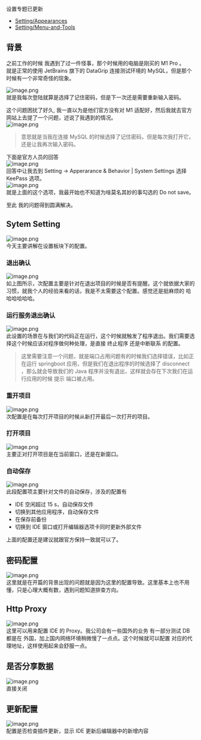 设置专题已更新

- [Setting/Appearances](https://mp.weixin.qq.com/s/roxbrc_eHS_ab4QM09yAKg)
- [Setting/Menu-and-Tools](https://mp.weixin.qq.com/s/czH3F5ywEurBk8IIxrNqvg)

## 背景

之前工作的时候 我遇到了过一件怪事，那个时候用的电脑是刚买的 M1 Pro 。<br />就是正常的使用 JetBrains 旗下的 DataGrip 连接测试环境的 MySQL，但是那个时候有一个非常奇怪的现象。

![image.png](images/cant-remember-passpord-datagrid/695d9277c9d1dba6687a3f6cfe80a29a.png)<br />就是我每次登陆就算是选择了记住密码，但是下一次还是需要重新输入密码。

这个问题困扰了好久, 我一直以为是他们官方没有对 M1 适配好，然后我就去官方网站上去提了一个问题，述说了我遇到的情况。<br />
![image.png](images/cant-remember-passpord-datagrid/2c38d7e75c650a906f9120d216c1f81b.png)

> 意思就是当我在连接 MySQL 的时候选择了记住密码，但是每次我打开它，还是让我再次输入密码。

下面是官方人员的回答<br />![image.png](images/cant-remember-passpord-datagrid/c776489866990e5770c1ead5fbfa5cdc.png)<br />回答中让我去到 Setting -> Apperarance & Behavior | System Settings 选择 KeePass 选项。<br />![image.png](images/cant-remember-passpord-datagrid/109ae3761431ee73ed1e3ba60b58a657.png)<br />就是上面的这个选项，我最开始也不知道为啥莫名其妙的事勾选的 Do not save。

至此 我的问题得到圆满解决。

## Sytem Setting

![image.png](images/cant-remember-passpord-datagrid/6a7e25f88d5a5eae6375dd117761f315.png)<br />今天主要讲解在设置板块下的配置。

### 退出确认

![image.png](images/cant-remember-passpord-datagrid/bd3e187c9389617ee7d9693ada1f2108.png)<br />如上图所示，次配置主要是针对在退出项目的时候是否有提醒。这个就依据大家的习惯，就我个人的经验来看的话，我是不太需要这个配置。感觉还是挺麻烦的 哈哈哈哈哈哈。

### 运行服务退出确认

![image.png](images/cant-remember-passpord-datagrid/5f916a151b28b8a1a1cdd52a9b3b02ff.png)<br />此设置的场景在与我们的代码正在运行，这个时候就触发了程序退出。我们需要选择这个时候应该对程序做何种处理，是直接 终止程序 还是中断联系 的配置。

> 这里需要注意一个问题，就是端口占用问题有的时候我们选择错误，比如正在运行 springboot 应用，但是我们在退出程序的时候选择了 disconnect ，那么就会导致我们的 Java 程序并没有退出，这样就会存在下次我们在运行应用的时候 提示 端口被占用。

### 重开项目

![image.png](images/cant-remember-passpord-datagrid/88bc549028b7412b82a00559f1852a00.png)<br />次配置是在每次打开项目的时候从新打开最后一次打开的项目。

### 打开项目

![image.png](images/cant-remember-passpord-datagrid/0414c0a523c28c8b311a1f4a383081da.png)<br />主要正对打开项目是在当前窗口，还是在新窗口。

### 自动保存

![image.png](images/cant-remember-passpord-datagrid/b1d3abee3b5ddfb8b495752c481b7c44.png)<br />此段配置项主要针对文件的自动保存，涉及的配置有

- IDE 空闲超过 15 s，自动保存文件
- 切换到其他应用程序，自动保存文件
- 在保存前备份
- 切换到 IDE 窗口或打开编辑器选项卡同时更新外部文件

上面的配置还是建议就跟官方保持一致就可以了。

## 密码配置

![image.png](images/cant-remember-passpord-datagrid/6319287d09e3c78bdc78a03ec0cfc917.png)<br />这里就是在开篇的背景出现的问题就是因为这里的配置导致。这里基本上也不用懂，只是心理大概有数，遇到问题知道排查方向。

## Http Proxy

![image.png](images/cant-remember-passpord-datagrid/107b99f5af1926293fece806ded27961.png)<br />这里可以用来配置 IDE 的 Proxy。我公司会有一些国外的业务 有一部分测试 DB 都是在 外国，加上国内网络环境稍微慢了一点点。这个时候就可以配置 对应的代理地址，这样使用起来会舒服一点。

## 是否分享数据

![image.png](images/cant-remember-passpord-datagrid/3366eb44d855b2e550d4a0a2d34d4d03.png)<br />直接关闭

## 更新配置

![image.png](images/cant-remember-passpord-datagrid/a99338822152ae53dd02ec49133b708e.png)<br />配置是否检查插件更新，显示 IDE 更新后编辑器中的新增内容
